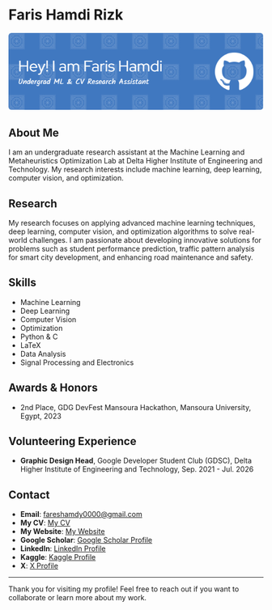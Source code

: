 # Faris Hamdi Rizk

![Profile Header](https://github.com/faris-hamdi/faris-hamdi/blob/main/github-header-image.png)

## About Me
I am an undergraduate research assistant at the Machine Learning and Metaheuristics Optimization Lab at Delta Higher Institute of Engineering and Technology. My research interests include machine learning, deep learning, computer vision, and optimization.

## Research
My research focuses on applying advanced machine learning techniques, deep learning, computer vision, and optimization algorithms to solve real-world challenges. I am passionate about developing innovative solutions for problems such as student performance prediction, traffic pattern analysis for smart city development, and enhancing road maintenance and safety.

## Skills
- Machine Learning
- Deep Learning
- Computer Vision
- Optimization
- Python & C
- LaTeX
- Data Analysis
- Signal Processing and Electronics

## Awards & Honors
- 2nd Place, GDG DevFest Mansoura Hackathon, Mansoura University, Egypt, 2023

## Volunteering Experience
- **Graphic Design Head**, Google Developer Student Club (GDSC), Delta Higher Institute of Engineering and Technology, Sep. 2021 - Jul. 2026

## Contact
- **Email**: [fareshamdy0000@gmail.com](mailto:fareshamdy0000@gmail.com)
- **My CV**: [My CV](https://drive.google.com/drive/folders/1LAY322wTWMVG06yA1xvMexQztFaRkqsE)
- **My Website**: [My Website](https://faris-hamdi.github.io/)
- **Google Scholar**: [Google Scholar Profile](https://scholar.google.com/citations?user=APspKoIAAAAJ&hl=en)
- **LinkedIn**: [LinkedIn Profile](https://www.linkedin.com/in/fares-hamdy0/)
- **Kaggle**: [Kaggle Profile](https://www.kaggle.com/fareshamdy)
- **X**: [X Profile](https://x.com/farishamdi0000)

---

Thank you for visiting my profile! Feel free to reach out if you want to collaborate or learn more about my work.
